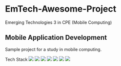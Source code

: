 # EmTech-Awesome-Project

Emerging Technologies 3 in CPE (Mobile Computing)

## Mobile Application Development

Sample project for a study in mobile computing.

Tech Stack
<img src="{https://img.shields.io/badge/React_Native-20232A?style=for-the-badge&logo=react&logoColor=61DAFB}" /> <img src="{https://img.shields.io/badge/Android-3DDC84?style=for-the-badge&logo=android&logoColor=white}" /> <img src="{https://img.shields.io/badge/iOS-000000?style=for-the-badge&logo=ios&logoColor=white}" /> <img src="{https://img.shields.io/badge/Expo-1B1F23?style=for-the-badge&logo=expo&logoColor=white}" /> <img src="{https://img.shields.io/badge/Node%20js-339933?style=for-the-badge&logo=nodedotjs&logoColor=white}" /> <img src="{https://img.shields.io/badge/JavaScript-323330?style=for-the-badge&logo=javascript&logoColor=F7DF1E}" /> <img src="{https://img.shields.io/badge/TypeScript-007ACC?style=for-the-badge&logo=typescript&logoColor=white}" />
